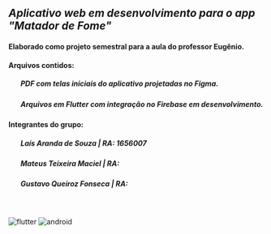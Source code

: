 <h2 align="left"><i>Aplicativo web em desenvolvimento para o app "Matador de Fome"</i></h2>
<h4 align="left">Elaborado como projeto semestral para a aula do professor Eugênio.</h4>
<h4 align="left">Arquivos contidos:</h4>
  <ul><h5>PDF com telas iniciais do aplicativo projetadas no Figma.</h5></ul>
  <ul><h5>Arquivos em Flutter com integração no Firebase em desenvolvimento.</h5></ul>
<h4 align="left">Integrantes do grupo:</h4>
  <ul><h5>Laís Aranda de Souza | RA: 1656007</h5></ul>
  <ul><h5>Mateus Teixeira Maciel | RA: </h5></ul>
  <ul><h5>Gustavo Queiroz Fonseca | RA: </h5></ul>

<br></br>
<img src="https://img.shields.io/badge/Flutter-02569B?style=for-the-badge&logo=flutter&logoColor=white" alt="flutter"/> <img src="https://img.shields.io/badge/Android-3DDC84?style=for-the-badge&logo=android&logoColor=white" alt="android"/> 
